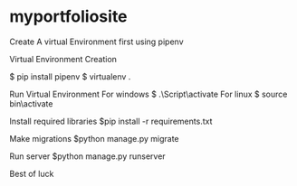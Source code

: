 # myportfoliosite
Create A virtual Environment first using pipenv

Virtual Environment Creation

$ pip install pipenv
$ virtualenv .

Run Virtual Environment
For windows
$ .\Script\activate
For linux
$ source bin\activate

Install required libraries
$pip install -r requirements.txt

Make migrations
$python manage.py migrate

Run server
$python manage.py runserver

Best of luck
